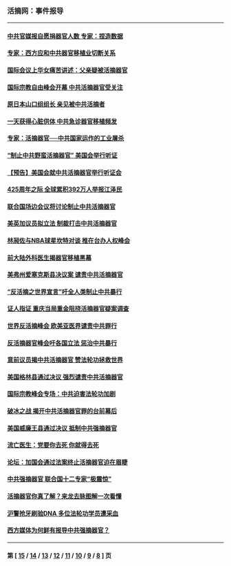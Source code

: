 ### 活摘网：事件报导
---
#### [中共官媒报自愿捐器官人数 专家：捏造数据](../../pages/nf5877/n13814130.md?09050430) 
#### [专家：西方应和中共器官移植业切断关系](../../pages/nf5877/n13772828.md?09050430) 
#### [国际会议上华女痛苦讲述：父亲疑被活摘器官](../../pages/nf5877/n13771583.md?09050430) 
#### [国际宗教自由峰会开幕 中共活摘器官受关注](../../pages/nf5877/n13769995.md?09050430) 
#### [原日本山口组组长 亲见被中共活摘者](../../pages/nf5877/n13767360.md?09050430) 
#### [一天获得心脏供体 中共急诊器官移植频发](../../pages/nf5877/n13764689.md?09050430) 
#### [专家：活摘器官──中共国家运作的工业屠杀](../../pages/nf5877/n13761178.md?09050430) 
#### [“制止中共野蛮活摘器官” 美国会举行听证](../../pages/nf5877/n13735831.md?09050430) 
#### [【预告】美国会就中共活摘器官举行听证会](../../pages/nf5877/n13732843.md?09050430) 
#### [425周年之际 全球累积392万人举报江泽民](../../pages/nf5877/n13719232.md?09050430) 
#### [联合国场边会议将讨论制止中共活摘器官](../../pages/nf5877/n13656361.md?09050430) 
#### [美英加议员拟立法 制裁打击中共活摘器官](../../pages/nf5877/n13430251.md?09050430) 
#### [林昶佐与NBA球星坎特对谈 推在台办人权峰会](../../pages/nf5877/n13414467.md?09050430) 
#### [前大陆外科医生揭器官移植黑幕](../../pages/nf5877/n13401416.md?09050430) 
#### [美弗州爱塞克斯县决议案 谴责中共活摘器官](../../pages/nf5877/n13320919.md?09050430) 
#### [“反活摘之世界宣言”吁全人类制止中共暴行](../../pages/nf5877/n13259730.md?09050430) 
#### [证人指证 重庆当局重金阻挠活摘器官疑案调查](../../pages/nf5877/n13259127.md?09050430) 
#### [世界反活摘峰会 欧美亚医界谴责中共罪行](../../pages/nf5877/n13253550.md?09050430) 
#### [反活摘器官峰会吁各国立法 惩治中共暴行](../../pages/nf5877/n13245052.md?09050430) 
#### [意前议员揭中共活摘器官 赞法轮功拯救世界](../../pages/nf5877/n13203445.md?09050430) 
#### [美国格林县通过决议 强烈谴责中共活摘器官](../../pages/nf5877/n13119367.md?09050430) 
#### [国际宗教峰会专场：中共迫害法轮功加剧](../../pages/nf5877/n13088279.md?09050430) 
#### [破冰之战 揭开中共活摘器官罪的台前幕后](../../pages/nf5877/n13082457.md?09050430) 
#### [美国威廉王县通过决议 抵制中共强摘器官](../../pages/nf5877/n13056521.md?09050430) 
#### [流亡医生：党要你去死 你就得去死](../../pages/nf5877/n13052835.md?09050430) 
#### [论坛：加国会通过法案终止活摘器官迫在眉睫](../../pages/nf5877/n13029839.md?09050430) 
#### [中共强摘器官 联合国十二专家“极震惊”](../../pages/nf5877/n13024313.md?09050430) 
#### [活摘器官你真了解？来龙去脉图解一次看懂](../../pages/nf5877/n13013820.md?09050430) 
#### [沪警抢牙刷验DNA 多位法轮功学员遭采血](../../pages/nf5877/n12969218.md?09050430) 
#### [西方媒体为何鲜有报导中共强摘器官？](../../pages/nf5877/n12932034.md?09050430) 

---
#### 第 [ [15](./15.md?09050430) / [14](./14.md?09050430) / [13](./13.md?09050430) / [12](./12.md?09050430) / [11](./11.md?09050430) / [10](./10.md?09050430) / [9](./9.md?09050430) / [8](./8.md?09050430) ] 页
